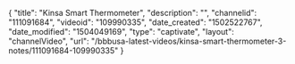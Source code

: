 {
    "title": "Kinsa Smart Thermometer",
    "description": "",
    "channelid": "111091684",
    "videoid": "109990335",
    "date_created": "1502522767",
    "date_modified": "1504049169",
    "type": "captivate",
    "layout": "channelVideo",
    "url": "\/bbbusa-latest-videos\/kinsa-smart-thermometer-3-notes\/111091684-109990335"
}